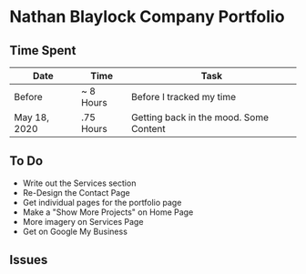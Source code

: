 # Nathan Blaylock Company Portfolio

## Time Spent

| Date         | Time      | Task                                   |
| ------------ | --------- | -------------------------------------- |
| Before       | ~ 8 Hours | Before I tracked my time               |
| May 18, 2020 | .75 Hours | Getting back in the mood. Some Content |

## To Do

- Write out the Services section
- Re-Design the Contact Page
- Get individual pages for the portfolio page
- Make a "Show More Projects" on Home Page
- More imagery on Services Page
- Get on Google My Business

## Issues
